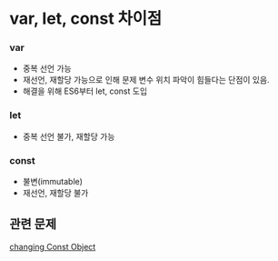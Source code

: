 # var, let, const 차이점

### var

- 중복 선언 가능
- 재선언, 재할당 가능으로 인해 문제 변수 위치 파악이 힘들다는 단점이 있음.
- 해결을 위해 ES6부터 let, const 도입

### let

- 중복 선언 불가, 재할당 가능

### const

- 불변(immutable)
- 재선언, 재할당 불가


## 관련 문제
[changing Const Object](../Javascript/letConst.js)